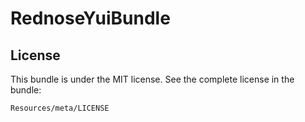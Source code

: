 RednoseYuiBundle
================

License
-------

This bundle is under the MIT license. See the complete license in the bundle:

    Resources/meta/LICENSE
